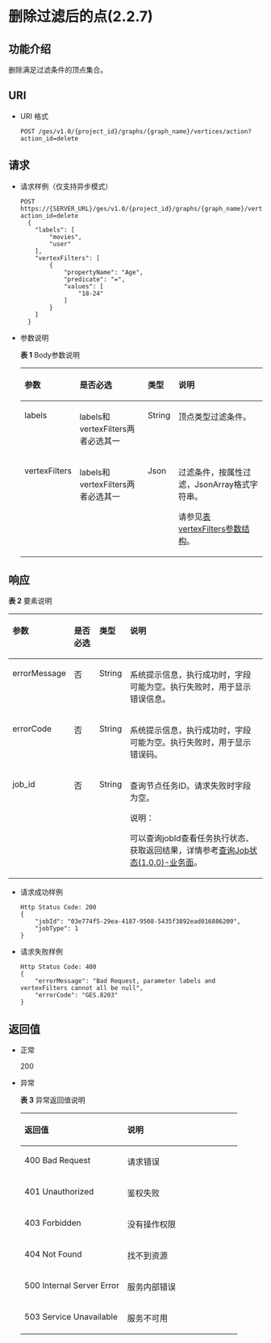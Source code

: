 # 删除过滤后的点\(2.2.7\)<a name="ges_03_0210"></a>

## 功能介绍<a name="section30069384175023"></a>

删除满足过滤条件的顶点集合。

## URI<a name="section43091432175023"></a>

-   URI 格式

    ```
    POST /ges/v1.0/{project_id}/graphs/{graph_name}/vertices/action?action_id=delete
    ```


## 请求<a name="section1837813051219"></a>

-   请求样例（仅支持异步模式）

    ```
    POST https://{SERVER_URL}/ges/v1.0/{project_id}/graphs/{graph_name}/vertices/action?action_id=delete
      {
    	"labels": [
    		"movies",
    		"user"
    	],
    	"vertexFilters": [
    		{
    			"propertyName": "Age",
    			"predicate": "=",
    			"values": [
    				"18-24"
    			]
    		}
    	]
      }
    ```


-   参数说明

    **表 1**  Body参数说明

    <a name="table54263612173412"></a>
    <table><thead align="left"><tr id="row5836477173412"><th class="cellrowborder" valign="top" width="12.950495049504953%" id="mcps1.2.5.1.1"><p id="p36261628173445"><a name="p36261628173445"></a><a name="p36261628173445"></a>参数</p>
    </th>
    <th class="cellrowborder" valign="top" width="30.900990099009906%" id="mcps1.2.5.1.2"><p id="p51510755173445"><a name="p51510755173445"></a><a name="p51510755173445"></a>是否必选</p>
    </th>
    <th class="cellrowborder" valign="top" width="12.514851485148517%" id="mcps1.2.5.1.3"><p id="p11621618173445"><a name="p11621618173445"></a><a name="p11621618173445"></a>类型</p>
    </th>
    <th class="cellrowborder" valign="top" width="43.63366336633664%" id="mcps1.2.5.1.4"><p id="p1827026173445"><a name="p1827026173445"></a><a name="p1827026173445"></a>说明</p>
    </th>
    </tr>
    </thead>
    <tbody><tr id="row36340361173412"><td class="cellrowborder" valign="top" width="12.950495049504953%" headers="mcps1.2.5.1.1 "><p id="p41744420173445"><a name="p41744420173445"></a><a name="p41744420173445"></a>labels</p>
    </td>
    <td class="cellrowborder" valign="top" width="30.900990099009906%" headers="mcps1.2.5.1.2 "><p id="p25854821173445"><a name="p25854821173445"></a><a name="p25854821173445"></a>labels和vertexFilters两者必选其一</p>
    </td>
    <td class="cellrowborder" valign="top" width="12.514851485148517%" headers="mcps1.2.5.1.3 "><p id="p13865751173445"><a name="p13865751173445"></a><a name="p13865751173445"></a>String</p>
    </td>
    <td class="cellrowborder" valign="top" width="43.63366336633664%" headers="mcps1.2.5.1.4 "><p id="p49384033173445"><a name="p49384033173445"></a><a name="p49384033173445"></a>顶点类型过滤条件。</p>
    </td>
    </tr>
    <tr id="row8288425173412"><td class="cellrowborder" valign="top" width="12.950495049504953%" headers="mcps1.2.5.1.1 "><p id="p30609489173445"><a name="p30609489173445"></a><a name="p30609489173445"></a>vertexFilters</p>
    </td>
    <td class="cellrowborder" valign="top" width="30.900990099009906%" headers="mcps1.2.5.1.2 "><p id="p63449568173445"><a name="p63449568173445"></a><a name="p63449568173445"></a>labels和vertexFilters两者必选其一</p>
    </td>
    <td class="cellrowborder" valign="top" width="12.514851485148517%" headers="mcps1.2.5.1.3 "><p id="p39141379173445"><a name="p39141379173445"></a><a name="p39141379173445"></a>Json</p>
    </td>
    <td class="cellrowborder" valign="top" width="43.63366336633664%" headers="mcps1.2.5.1.4 "><p id="p16335139173445"><a name="p16335139173445"></a><a name="p16335139173445"></a>过滤条件，按属性过滤，JsonArray格式字符串。</p>
    <p id="p91721791356"><a name="p91721791356"></a><a name="p91721791356"></a>请参见<a href="点过滤查询(1-0-0).md#table28581559144410">表 vertexFilters参数结构</a>。</p>
    </td>
    </tr>
    </tbody>
    </table>


## 响应<a name="section16681443101015"></a>

**表 2**  要素说明

<a name="table50720259174717"></a>
<table><thead align="left"><tr id="row53199592174717"><th class="cellrowborder" valign="top" width="14.000000000000002%" id="mcps1.2.5.1.1"><p id="p14199709174717"><a name="p14199709174717"></a><a name="p14199709174717"></a>参数</p>
</th>
<th class="cellrowborder" valign="top" width="11%" id="mcps1.2.5.1.2"><p id="p9325766174717"><a name="p9325766174717"></a><a name="p9325766174717"></a>是否必选</p>
</th>
<th class="cellrowborder" valign="top" width="10%" id="mcps1.2.5.1.3"><p id="p17189580174717"><a name="p17189580174717"></a><a name="p17189580174717"></a>类型</p>
</th>
<th class="cellrowborder" valign="top" width="65%" id="mcps1.2.5.1.4"><p id="p50178710174717"><a name="p50178710174717"></a><a name="p50178710174717"></a>说明</p>
</th>
</tr>
</thead>
<tbody><tr id="row37943692174717"><td class="cellrowborder" valign="top" width="14.000000000000002%" headers="mcps1.2.5.1.1 "><p id="p53540248174717"><a name="p53540248174717"></a><a name="p53540248174717"></a>errorMessage</p>
</td>
<td class="cellrowborder" valign="top" width="11%" headers="mcps1.2.5.1.2 "><p id="p41792799174717"><a name="p41792799174717"></a><a name="p41792799174717"></a>否</p>
</td>
<td class="cellrowborder" valign="top" width="10%" headers="mcps1.2.5.1.3 "><p id="p29773579174717"><a name="p29773579174717"></a><a name="p29773579174717"></a>String</p>
</td>
<td class="cellrowborder" valign="top" width="65%" headers="mcps1.2.5.1.4 "><p id="p62849732174717"><a name="p62849732174717"></a><a name="p62849732174717"></a>系统提示信息，执行成功时，字段可能为空。执行失败时，用于显示错误信息。</p>
</td>
</tr>
<tr id="row28776681174717"><td class="cellrowborder" valign="top" width="14.000000000000002%" headers="mcps1.2.5.1.1 "><p id="p49209791174717"><a name="p49209791174717"></a><a name="p49209791174717"></a>errorCode</p>
</td>
<td class="cellrowborder" valign="top" width="11%" headers="mcps1.2.5.1.2 "><p id="p26570134174717"><a name="p26570134174717"></a><a name="p26570134174717"></a>否</p>
</td>
<td class="cellrowborder" valign="top" width="10%" headers="mcps1.2.5.1.3 "><p id="p4697237174717"><a name="p4697237174717"></a><a name="p4697237174717"></a>String</p>
</td>
<td class="cellrowborder" valign="top" width="65%" headers="mcps1.2.5.1.4 "><p id="p44931941174717"><a name="p44931941174717"></a><a name="p44931941174717"></a>系统提示信息，执行成功时，字段可能为空。执行失败时，用于显示错误码。</p>
</td>
</tr>
<tr id="row1734291174717"><td class="cellrowborder" valign="top" width="14.000000000000002%" headers="mcps1.2.5.1.1 "><p id="p6259871174717"><a name="p6259871174717"></a><a name="p6259871174717"></a>job_id</p>
</td>
<td class="cellrowborder" valign="top" width="11%" headers="mcps1.2.5.1.2 "><p id="p37287503174717"><a name="p37287503174717"></a><a name="p37287503174717"></a>否</p>
</td>
<td class="cellrowborder" valign="top" width="10%" headers="mcps1.2.5.1.3 "><p id="p388875174717"><a name="p388875174717"></a><a name="p388875174717"></a>String</p>
</td>
<td class="cellrowborder" valign="top" width="65%" headers="mcps1.2.5.1.4 "><p id="p31498940174717"><a name="p31498940174717"></a><a name="p31498940174717"></a>查询节点任务ID。请求失败时字段为空。</p>
<div class="note" id="note9729320320"><a name="note9729320320"></a><a name="note9729320320"></a><span class="notetitle"> 说明： </span><div class="notebody"><p id="p1872133312"><a name="p1872133312"></a><a name="p1872133312"></a>可以查询jobId查看任务执行状态、获取返回结果，详情参考<a href="查询Job状态(1-0-0)-业务面.md">查询Job状态(1.0.0)-业务面</a>。</p>
</div></div>
</td>
</tr>
</tbody>
</table>

-   请求成功样例

    ```
    Http Status Code: 200
    {
        "jobId": "03e774f5-29ea-4187-9508-5435f3892ead016886200",
        "jobType": 1
    }
    ```

-   请求失败样例

    ```
    Http Status Code: 400
    {
        "errorMessage": "Bad Request, parameter labels and vertexFilters cannot all be null",
        "errorCode": "GES.8203"
    }
    ```


## 返回值<a name="section17286826175023"></a>

-   正常

    200

-   异常

    **表 3**  异常返回值说明

    <a name="table63419373174847"></a>
    <table><thead align="left"><tr id="row40135719174847"><th class="cellrowborder" valign="top" width="47.44%" id="mcps1.2.3.1.1"><p id="p3512770517493"><a name="p3512770517493"></a><a name="p3512770517493"></a>返回值</p>
    </th>
    <th class="cellrowborder" valign="top" width="52.559999999999995%" id="mcps1.2.3.1.2"><p id="p2677182317493"><a name="p2677182317493"></a><a name="p2677182317493"></a>说明</p>
    </th>
    </tr>
    </thead>
    <tbody><tr id="row19642337174847"><td class="cellrowborder" valign="top" width="47.44%" headers="mcps1.2.3.1.1 "><p id="p2603680517493"><a name="p2603680517493"></a><a name="p2603680517493"></a>400 Bad Request</p>
    </td>
    <td class="cellrowborder" valign="top" width="52.559999999999995%" headers="mcps1.2.3.1.2 "><p id="p2860648517493"><a name="p2860648517493"></a><a name="p2860648517493"></a>请求错误</p>
    </td>
    </tr>
    <tr id="row17901712174847"><td class="cellrowborder" valign="top" width="47.44%" headers="mcps1.2.3.1.1 "><p id="p5038023917493"><a name="p5038023917493"></a><a name="p5038023917493"></a>401 Unauthorized</p>
    </td>
    <td class="cellrowborder" valign="top" width="52.559999999999995%" headers="mcps1.2.3.1.2 "><p id="p5426751917493"><a name="p5426751917493"></a><a name="p5426751917493"></a>鉴权失败</p>
    </td>
    </tr>
    <tr id="row46505586174847"><td class="cellrowborder" valign="top" width="47.44%" headers="mcps1.2.3.1.1 "><p id="p3390057017493"><a name="p3390057017493"></a><a name="p3390057017493"></a>403 Forbidden</p>
    </td>
    <td class="cellrowborder" valign="top" width="52.559999999999995%" headers="mcps1.2.3.1.2 "><p id="p6159163617493"><a name="p6159163617493"></a><a name="p6159163617493"></a>没有操作权限</p>
    </td>
    </tr>
    <tr id="row13660628174847"><td class="cellrowborder" valign="top" width="47.44%" headers="mcps1.2.3.1.1 "><p id="p447316417493"><a name="p447316417493"></a><a name="p447316417493"></a>404 Not Found</p>
    </td>
    <td class="cellrowborder" valign="top" width="52.559999999999995%" headers="mcps1.2.3.1.2 "><p id="p2678202717493"><a name="p2678202717493"></a><a name="p2678202717493"></a>找不到资源</p>
    </td>
    </tr>
    <tr id="row65018763174847"><td class="cellrowborder" valign="top" width="47.44%" headers="mcps1.2.3.1.1 "><p id="p6252744317493"><a name="p6252744317493"></a><a name="p6252744317493"></a>500 Internal Server Error</p>
    </td>
    <td class="cellrowborder" valign="top" width="52.559999999999995%" headers="mcps1.2.3.1.2 "><p id="p3155811217493"><a name="p3155811217493"></a><a name="p3155811217493"></a>服务内部错误</p>
    </td>
    </tr>
    <tr id="row61980213174847"><td class="cellrowborder" valign="top" width="47.44%" headers="mcps1.2.3.1.1 "><p id="p5463235517493"><a name="p5463235517493"></a><a name="p5463235517493"></a>503 Service Unavailable</p>
    </td>
    <td class="cellrowborder" valign="top" width="52.559999999999995%" headers="mcps1.2.3.1.2 "><p id="p6314460017493"><a name="p6314460017493"></a><a name="p6314460017493"></a>服务不可用</p>
    </td>
    </tr>
    </tbody>
    </table>



